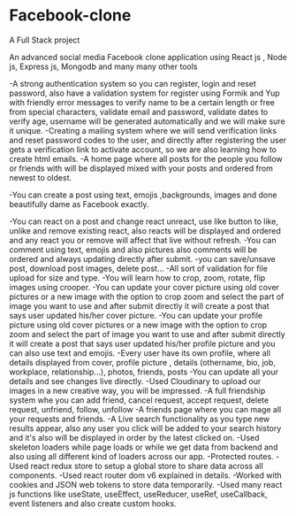 # Facebook-clone 
A Full Stack project

An advanced social media Facebook clone application using React js , Node js, Express js, Mongodb and many many other tools

-A strong authentication system so you can register, login and reset password, also have a validation system for register using Formik and Yup with friendly error messages  to verify name to be a certain length or free from special characters, validate email and password, validate dates to verify age, username will be generated automatically and we will make sure it unique.
-Creating a mailing system where we will send verification links and reset password codes to the user, and directly after registering the user gets a verification link to activate account, so we are also learning how to create html emails.
-A home page where all posts for the people you follow or friends with will be displayed mixed with your posts and ordered from newest to oldest.

-You can create a post using text, emojis ,backgrounds, images and done beautifully dame as Facebook exactly.

-You can react on a post and change react unreact, use like button to like, unlike and remove existing react, also reacts will be displayed and ordered and any react you or remove will affect that live without refresh.
-You can comment using text, emojis and also pictures also comments will be ordered and always updating directly after submit.
-you can save/unsave post, download post images, delete post...
-All sort of validation for file upload for size and type.
-You will learn how to crop, zoom, rotate, flip images using crooper.
-You can update your cover picture using old cover pictures or a new image with the option to crop zoom and select the part of image you want to use and after submit directly it will create a post that says user updated his/her cover picture.
-You can update your profile picture using old cover pictures or a new image with the option to crop zoom and select the part of image you want to use and after submit directly it will create a post that says user updated his/her profile picture and you can also use text and emojis.
-Every user have its own profile, where all details displayed from cover, profile picture , details (othername, bio, job, workplace, relationship...), photos, friends, posts
-You can update all your details and see changes live directly.
-Used Cloudinary to upload our images in a new creative way, you will be impressed.
-A full friendship system whe you can add friend, cancel request, accept request, delete request, unfriend, follow, unfollow
-A friends page where you can mage all your requests and friends.
-A Live search functionality as you type new results appear, also any user you click will be added to your search history and it's also will be displayed in order by the latest clicked on.
-Used skeleton loaders while page loads or while we get data from backend and also using all different kind of loaders across our app.
-Protected routes.
-Used react redux store to setup a global store to share data across all components.
-Used react router dom v6 explained in details.
-Worked with cookies and JSON web tokens to store data temporarily.
-Used many react js functions like useState, useEffect, useReducer, useRef, useCallback, event listeners and also create custom hooks.
